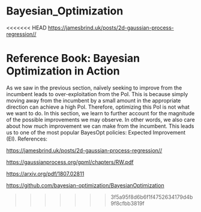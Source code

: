 # Bayesian_Optimization 

<<<<<<< HEAD
https://jamesbrind.uk/posts/2d-gaussian-process-regression//


Reference Book: Bayesian Optimization in Action
=======
As we saw in the previous section, naïvely seeking to improve from the incumbent leads to over-exploitation from the PoI. This is because simply moving away from the incumbent by a small amount in the appropriate direction can achieve a high PoI. Therefore, optimizing this PoI is not what we want to do. In this section, we learn to further account for the magnitude of the possible improvements we may observe. In other words, we also care about how much improvement we can make from the incumbent. This leads us to one of the most popular BayesOpt policies: Expected Improvement (EI).
References:

https://jamesbrind.uk/posts/2d-gaussian-process-regression//

https://gaussianprocess.org/gpml/chapters/RW.pdf

https://arxiv.org/pdf/1807.02811

https://github.com/bayesian-optimization/BayesianOptimization
>>>>>>> 3f5a95f8d6b6f1f4752634179d4b9f8cfbb3819f
